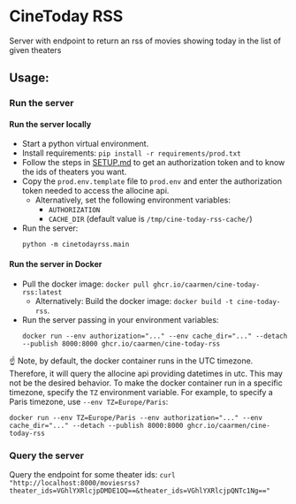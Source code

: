 # CineToday RSS
Server with endpoint to return an rss of movies showing today in the list of given theaters

## Usage:

### Run the server

#### Run the server locally


* Start a python virtual environment.
* Install requirements: `pip install -r requirements/prod.txt`
* Follow the steps in [SETUP.md](SETUP.md) to get an authorization token and to know the ids of theaters you want.
* Copy the `prod.env.template` file to `prod.env` and enter the authorization token needed to access the allocine api.
    - Alternatively, set the following environment variables:
        - `AUTHORIZATION`
        - `CACHE_DIR` (default value is `/tmp/cine-today-rss-cache/`)
* Run the server:
    ```
    python -m cinetodayrss.main
    ```

#### Run the server in Docker

* Pull the docker image: `docker pull ghcr.io/caarmen/cine-today-rss:latest`
  - Alternatively: Build the docker image: `docker build -t cine-today-rss`.
* Run the server passing in your environment variables:
    ```
    docker run --env authorization="..." --env cache_dir="..." --detach --publish 8000:8000 ghcr.io/caarmen/cine-today-rss
    ```
☝️ Note, by default, the docker container runs in the UTC timezone. Therefore, it will query the allocine api providing datetimes in utc. This may not be the desired behavior. To make the docker container run in a specific timezone, specify the `TZ` environment variable. For example, to specify a Paris timezone, use `--env TZ=Europe/Paris`:
```
docker run --env TZ=Europe/Paris --env authorization="..." --env cache_dir="..." --detach --publish 8000:8000 ghcr.io/caarmen/cine-today-rss
```

### Query the server

Query the endpoint for some theater ids:
    ```
    curl "http://localhost:8000/moviesrss?theater_ids=VGhlYXRlcjpDMDE1OQ==&theater_ids=VGhlYXRlcjpQNTc1Ng=="
    ```

